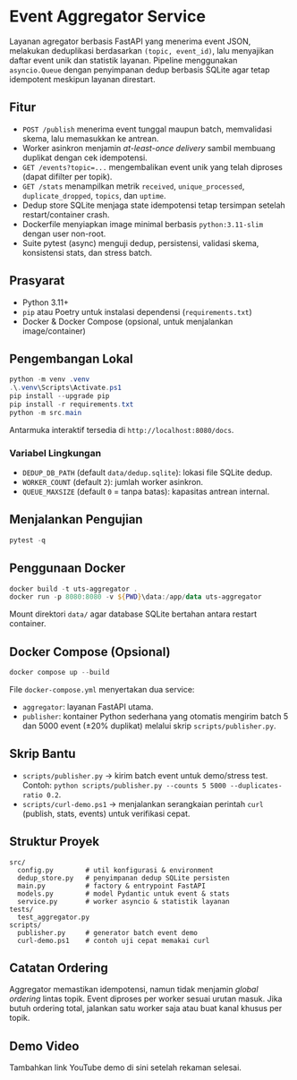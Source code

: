 # Event Aggregator Service

Layanan agregator berbasis FastAPI yang menerima event JSON, melakukan deduplikasi berdasarkan `(topic, event_id)`, lalu menyajikan daftar event unik dan statistik layanan. Pipeline menggunakan `asyncio.Queue` dengan penyimpanan dedup berbasis SQLite agar tetap idempotent meskipun layanan direstart.

## Fitur

- `POST /publish` menerima event tunggal maupun batch, memvalidasi skema, lalu memasukkan ke antrean.
- Worker asinkron menjamin _at-least-once delivery_ sambil membuang duplikat dengan cek idempotensi.
- `GET /events?topic=...` mengembalikan event unik yang telah diproses (dapat difilter per topik).
- `GET /stats` menampilkan metrik `received`, `unique_processed`, `duplicate_dropped`, `topics`, dan `uptime`.
- Dedup store SQLite menjaga state idempotensi tetap tersimpan setelah restart/container crash.
- Dockerfile menyiapkan image minimal berbasis `python:3.11-slim` dengan user non-root.
- Suite pytest (async) menguji dedup, persistensi, validasi skema, konsistensi stats, dan stress batch.

## Prasyarat

- Python 3.11+
- `pip` atau Poetry untuk instalasi dependensi (`requirements.txt`)
- Docker & Docker Compose (opsional, untuk menjalankan image/container)

## Pengembangan Lokal

```powershell
python -m venv .venv
.\.venv\Scripts\Activate.ps1
pip install --upgrade pip
pip install -r requirements.txt
python -m src.main
```

Antarmuka interaktif tersedia di `http://localhost:8080/docs`.

### Variabel Lingkungan

- `DEDUP_DB_PATH` (default `data/dedup.sqlite`): lokasi file SQLite dedup.
- `WORKER_COUNT` (default `2`): jumlah worker asinkron.
- `QUEUE_MAXSIZE` (default `0` = tanpa batas): kapasitas antrean internal.

## Menjalankan Pengujian

```powershell
pytest -q
```

## Penggunaan Docker

```powershell
docker build -t uts-aggregator .
docker run -p 8080:8080 -v ${PWD}\data:/app/data uts-aggregator
```

Mount direktori `data/` agar database SQLite bertahan antara restart container.

## Docker Compose (Opsional)

```powershell
docker compose up --build
```

File `docker-compose.yml` menyertakan dua service:

- `aggregator`: layanan FastAPI utama.
- `publisher`: kontainer Python sederhana yang otomatis mengirim batch 5 dan 5000 event (±20% duplikat) melalui skrip `scripts/publisher.py`.

## Skrip Bantu

- `scripts/publisher.py` → kirim batch event untuk demo/stress test. Contoh: `python scripts/publisher.py --counts 5 5000 --duplicates-ratio 0.2`.
- `scripts/curl-demo.ps1` → menjalankan serangkaian perintah `curl` (publish, stats, events) untuk verifikasi cepat.

## Struktur Proyek

```
src/
  config.py        # util konfigurasi & environment
  dedup_store.py   # penyimpanan dedup SQLite persisten
  main.py          # factory & entrypoint FastAPI
  models.py        # model Pydantic untuk event & stats
  service.py       # worker asyncio & statistik layanan
tests/
  test_aggregator.py
scripts/
  publisher.py     # generator batch event demo
  curl-demo.ps1    # contoh uji cepat memakai curl
```

## Catatan Ordering

Aggregator memastikan idempotensi, namun tidak menjamin _global ordering_ lintas topik. Event diproses per worker sesuai urutan masuk. Jika butuh ordering total, jalankan satu worker saja atau buat kanal khusus per topik.

## Demo Video

Tambahkan link YouTube demo di sini setelah rekaman selesai.

